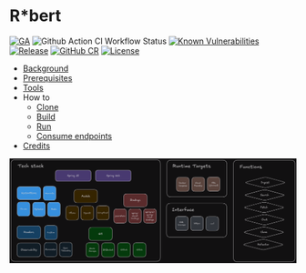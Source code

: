 # R*bert

[![GA](https://img.shields.io/badge/Release-Alpha-darkred)](https://img.shields.io/badge/Release-Alpha-darkred) ![Github Action CI Workflow Status](https://github.com/cf-toolsuite/robert/actions/workflows/ci.yml/badge.svg) [![Known Vulnerabilities](https://snyk.io/test/github/cf-toolsuite/robert/badge.svg?style=plastic)](https://snyk.io/test/github/cf-toolsuite/robert) [![Release](https://jitpack.io/v/cf-toolsuite/robert.svg)](https://jitpack.io/#cf-toolsuite/robert/master-SNAPSHOT) [![GitHub CR](https://img.shields.io/badge/GitHub%20CR-cf%2ctoolsuite/robert-darkblue)](https://github.com/cf-toolsuite/robert/pkgs/container/robert) [![License](https://img.shields.io/badge/License-Apache%202.0-blue.svg)](https://opensource.org/licenses/Apache-2.0)

* [Background](docs/BACKGROUND.md)
* [Prerequisites](docs/PREREQUISITES.md)
* [Tools](docs/TOOLS.md)
* How to
  * [Clone](docs/CLONING.md)
  * [Build](docs/BUILD.md)
  * [Run](docs/RUN.md)
  * [Consume endpoints](docs/ENDPOINTS.md)
* [Credits](docs/CREDITS.md)

![Tech stack, runtime targets, interfaces, and functions](docs/robert-tech-targets-interfaces-and-functions.png)